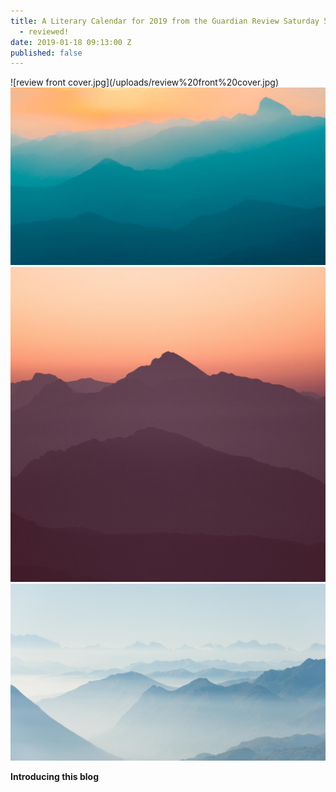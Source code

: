 ```yaml
---
title: A Literary Calendar for 2019 from the Guardian Review Saturday 5 January 2019
  - reviewed!
date: 2019-01-18 09:13:00 Z
published: false
---
```






<div class="gallery" data-columns="3">
![review front cover.jpg](/uploads/review%20front%20cover.jpg)
<img src="/images/demo/demo-landscape.jpg">
<img src="/images/demo/demo-square.jpg">
<img src="/images/demo/demo-landscape-2.jpg">
</div>

**Introducing this blog**